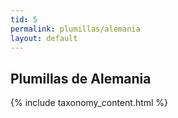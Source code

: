 ```yaml
---
tid: 5
permalink: plumillas/alemania
layout: default
---
```

## Plumillas de Alemania
{% include taxonomy_content.html %}
